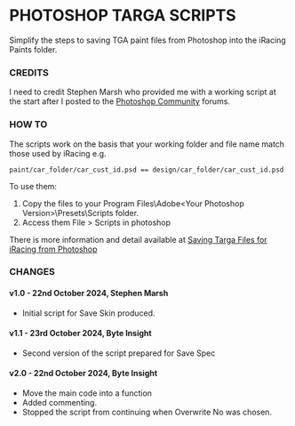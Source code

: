 # PHOTOSHOP TARGA SCRIPTS

Simplify the steps to saving TGA paint files from Photoshop into the iRacing Paints folder.

### CREDITS

I need to credit Stephen Marsh who provided me with a working script at the start after I posted to the [Photoshop Community](https://community.adobe.com/t5/photoshop-ecosystem-discussions/scripts-for-saving-targa-tga-files-to-a-known-folder-location/td-p/13998437) forums.

### HOW TO

The scripts work on the basis that your working folder and file name match those used by iRacing e.g.

```
paint/car_folder/car_cust_id.psd == design/car_folder/car_cust_id.psd
```

To use them:

1. Copy the files to your Program Files\Adobe\<Your Photoshop Version>\Presets\Scripts folder.
2. Access them File > Scripts in photoshop

There is more information and detail available at [Saving Targa Files for iRacing from Photoshop](https://byteinsight.co.uk/2023/12/saving-targa-files-for-iracing-from-photoshop/)

### CHANGES

#### v1.0 - 22nd October 2024, Stephen Marsh
- Initial script for Save Skin produced.

#### v1.1 - 23rd October 2024, Byte Insight
- Second version of the script prepared for Save Spec

#### v2.0 - 22nd October 2024, Byte Insight
- Move the main code into a function
- Added commenting.
- Stopped the script from continuing when Overwrite No was chosen.
